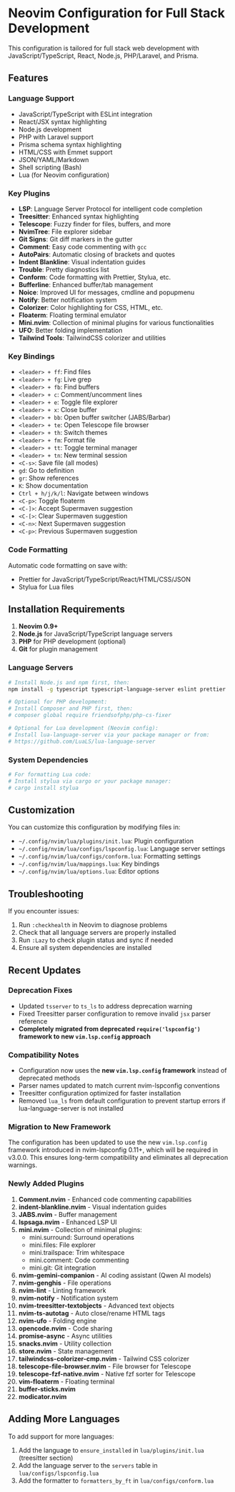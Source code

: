 # Neovim Configuration for Full Stack Development

This configuration is tailored for full stack web development with JavaScript/TypeScript, React, Node.js, PHP/Laravel, and Prisma.

## Features

### Language Support
- JavaScript/TypeScript with ESLint integration
- React/JSX syntax highlighting
- Node.js development
- PHP with Laravel support
- Prisma schema syntax highlighting
- HTML/CSS with Emmet support
- JSON/YAML/Markdown
- Shell scripting (Bash)
- Lua (for Neovim configuration)

### Key Plugins
- **LSP**: Language Server Protocol for intelligent code completion
- **Treesitter**: Enhanced syntax highlighting
- **Telescope**: Fuzzy finder for files, buffers, and more
- **NvimTree**: File explorer sidebar
- **Git Signs**: Git diff markers in the gutter
- **Comment**: Easy code commenting with `gcc`
- **AutoPairs**: Automatic closing of brackets and quotes
- **Indent Blankline**: Visual indentation guides
- **Trouble**: Pretty diagnostics list
- **Conform**: Code formatting with Prettier, Stylua, etc.
- **Bufferline**: Enhanced buffer/tab management
- **Noice**: Improved UI for messages, cmdline and popupmenu
- **Notify**: Better notification system
- **Colorizer**: Color highlighting for CSS, HTML, etc.
- **Floaterm**: Floating terminal emulator
- **Mini.nvim**: Collection of minimal plugins for various functionalities
- **UFO**: Better folding implementation
- **Tailwind Tools**: TailwindCSS colorizer and utilities

### Key Bindings
- `<leader> + ff`: Find files
- `<leader> + fg`: Live grep
- `<leader> + fb`: Find buffers
- `<leader> + c`: Comment/uncomment lines
- `<leader> + e`: Toggle file explorer
- `<leader> + x`: Close buffer
- `<leader> + bb`: Open buffer switcher (JABS/Barbar)
- `<leader> + te`: Open Telescope file browser
- `<leader> + th`: Switch themes
- `<leader> + fm`: Format file
- `<leader> + tt`: Toggle terminal manager
- `<leader> + tn`: New terminal session
- `<C-s>`: Save file (all modes)
- `gd`: Go to definition
- `gr`: Show references
- `K`: Show documentation
- `Ctrl + h/j/k/l`: Navigate between windows
- `<C-p>`: Toggle floaterm
- `<C-]>`: Accept Supermaven suggestion
- `<C-[>`: Clear Supermaven suggestion
- `<C-n>`: Next Supermaven suggestion
- `<C-p>`: Previous Supermaven suggestion

### Code Formatting
Automatic code formatting on save with:
- Prettier for JavaScript/TypeScript/React/HTML/CSS/JSON
- Stylua for Lua files

## Installation Requirements

1. **Neovim 0.9+**
2. **Node.js** for JavaScript/TypeScript language servers
3. **PHP** for PHP development (optional)
4. **Git** for plugin management

### Language Servers
```bash
# Install Node.js and npm first, then:
npm install -g typescript typescript-language-server eslint prettier

# Optional for PHP development:
# Install Composer and PHP first, then:
# composer global require friendsofphp/php-cs-fixer

# Optional for Lua development (Neovim config):
# Install lua-language-server via your package manager or from:
# https://github.com/LuaLS/lua-language-server
```

### System Dependencies
```bash
# For formatting Lua code:
# Install stylua via cargo or your package manager:
# cargo install stylua
```

## Customization

You can customize this configuration by modifying files in:
- `~/.config/nvim/lua/plugins/init.lua`: Plugin configuration
- `~/.config/nvim/lua/configs/lspconfig.lua`: Language server settings
- `~/.config/nvim/lua/configs/conform.lua`: Formatting settings
- `~/.config/nvim/lua/mappings.lua`: Key bindings
- `~/.config/nvim/lua/options.lua`: Editor options

## Troubleshooting

If you encounter issues:
1. Run `:checkhealth` in Neovim to diagnose problems
2. Check that all language servers are properly installed
3. Run `:Lazy` to check plugin status and sync if needed
4. Ensure all system dependencies are installed

## Recent Updates

### Deprecation Fixes
- Updated `tsserver` to `ts_ls` to address deprecation warning
- Fixed Treesitter parser configuration to remove invalid `jsx` parser reference
- **Completely migrated from deprecated `require('lspconfig')` framework to new `vim.lsp.config` approach**

### Compatibility Notes
- Configuration now uses the **new `vim.lsp.config` framework** instead of deprecated methods
- Parser names updated to match current nvim-lspconfig conventions
- Treesitter configuration optimized for faster installation
- Removed `lua_ls` from default configuration to prevent startup errors if lua-language-server is not installed

### Migration to New Framework
The configuration has been updated to use the new `vim.lsp.config` framework introduced in nvim-lspconfig 0.11+, which will be required in v3.0.0. This ensures long-term compatibility and eliminates all deprecation warnings.

### Newly Added Plugins
1. **Comment.nvim** - Enhanced code commenting capabilities
2. **indent-blankline.nvim** - Visual indentation guides
3. **JABS.nvim** - Buffer management
4. **lspsaga.nvim** - Enhanced LSP UI
5. **mini.nvim** - Collection of minimal plugins:
   - mini.surround: Surround operations
   - mini.files: File explorer
   - mini.trailspace: Trim whitespace
   - mini.comment: Code commenting
   - mini.git: Git integration
6. **nvim-gemini-companion** - AI coding assistant (Qwen AI models)
7. **nvim-genghis** - File operations
8. **nvim-lint** - Linting framework
9. **nvim-notify** - Notification system
10. **nvim-treesitter-textobjects** - Advanced text objects
11. **nvim-ts-autotag** - Auto close/rename HTML tags
12. **nvim-ufo** - Folding engine
13. **opencode.nvim** - Code sharing
14. **promise-async** - Async utilities
15. **snacks.nvim** - Utility collection
16. **store.nvim** - State management
17. **tailwindcss-colorizer-cmp.nvim** - Tailwind CSS colorizer
18. **telescope-file-browser.nvim** - File browser for Telescope
19. **telescope-fzf-native.nvim** - Native fzf sorter for Telescope
20. **vim-floaterm** - Floating terminal
21. **buffer-sticks.nvim**
22. **modicator.nvim**

## Adding More Languages

To add support for more languages:
1. Add the language to `ensure_installed` in `lua/plugins/init.lua` (treesitter section)
2. Add the language server to the `servers` table in `lua/configs/lspconfig.lua`
3. Add the formatter to `formatters_by_ft` in `lua/configs/conform.lua`